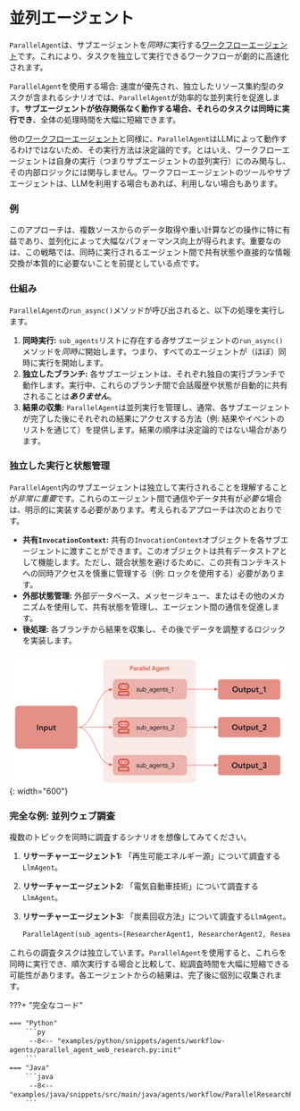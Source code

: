 # 並列エージェント

`ParallelAgent`は、サブエージェントを*同時に*実行する[ワークフローエージェント](index.md)です。これにより、タスクを独立して実行できるワークフローが劇的に高速化されます。

`ParallelAgent`を使用する場合: 速度が優先され、独立したリソース集約型のタスクが含まれるシナリオでは、`ParallelAgent`が効率的な並列実行を促進します。**サブエージェントが依存関係なく動作する場合、それらのタスクは同時に実行でき**、全体の処理時間を大幅に短縮できます。

他の[ワークフローエージェント](index.md)と同様に、`ParallelAgent`はLLMによって動作するわけではないため、その実行方法は決定論的です。とはいえ、ワークフローエージェントは自身の実行（つまりサブエージェントの並列実行）にのみ関与し、その内部ロジックには関与しません。ワークフローエージェントのツールやサブエージェントは、LLMを利用する場合もあれば、利用しない場合もあります。

### 例

このアプローチは、複数ソースからのデータ取得や重い計算などの操作に特に有益であり、並列化によって大幅なパフォーマンス向上が得られます。重要なのは、この戦略では、同時に実行されるエージェント間で共有状態や直接的な情報交換が本質的に必要ないことを前提としている点です。

### 仕組み

`ParallelAgent`の`run_async()`メソッドが呼び出されると、以下の処理を実行します。

1.  **同時実行:** `sub_agents`リストに存在する*各*サブエージェントの`run_async()`メソッドを*同時に*開始します。つまり、すべてのエージェントが（ほぼ）同時に実行を開始します。
2.  **独立したブランチ:** 各サブエージェントは、それぞれ独自の実行ブランチで動作します。実行中、これらのブランチ間で会話履歴や状態が自動的に共有されることは***ありません***。
3.  **結果の収集:** `ParallelAgent`は並列実行を管理し、通常、各サブエージェントが完了した後にそれぞれの結果にアクセスする方法（例: 結果やイベントのリストを通じて）を提供します。結果の順序は決定論的ではない場合があります。

### 独立した実行と状態管理

`ParallelAgent`内のサブエージェントは独立して実行されることを理解することが*非常に重要*です。これらのエージェント間で通信やデータ共有が*必要な*場合は、明示的に実装する必要があります。考えられるアプローチは次のとおりです。

*   **共有`InvocationContext`:** 共有の`InvocationContext`オブジェクトを各サブエージェントに渡すことができます。このオブジェクトは共有データストアとして機能します。ただし、競合状態を避けるために、この共有コンテキストへの同時アクセスを慎重に管理する（例: ロックを使用する）必要があります。
*   **外部状態管理:** 外部データベース、メッセージキュー、またはその他のメカニズムを使用して、共有状態を管理し、エージェント間の通信を促進します。
*   **後処理:** 各ブランチから結果を収集し、その後でデータを調整するロジックを実装します。

![Parallel Agent](../../assets/parallel-agent.png){: width="600"}

### 完全な例: 並列ウェブ調査

複数のトピックを同時に調査するシナリオを想像してみてください。

1.  **リサーチャーエージェント1:** 「再生可能エネルギー源」について調査する`LlmAgent`。
2.  **リサーチャーエージェント2:** 「電気自動車技術」について調査する`LlmAgent`。
3.  **リサーチャーエージェント3:** 「炭素回収方法」について調査する`LlmAgent`。

    ```py
    ParallelAgent(sub_agents=[ResearcherAgent1, ResearcherAgent2, ResearcherAgent3])
    ```

これらの調査タスクは独立しています。`ParallelAgent`を使用すると、これらを同時に実行でき、順次実行する場合と比較して、総調査時間を大幅に短縮できる可能性があります。各エージェントからの結果は、完了後に個別に収集されます。

???+ "完全なコード"

    === "Python"
        ```py
         --8<-- "examples/python/snippets/agents/workflow-agents/parallel_agent_web_research.py:init"
        ```
    === "Java"
        ```java
         --8<-- "examples/java/snippets/src/main/java/agents/workflow/ParallelResearchPipeline.java:full_code"
        ```